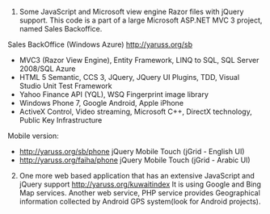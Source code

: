 1. Some JavaScript and Microsoft view engine Razor files with jQuery support.
This code is a part of a large Microsoft ASP.NET MVC 3 project, named Sales Backoffice.

Sales BackOffice (Windows Azure)	http://yaruss.org/sb
 - MVC3 (Razor View Engine), Entity Framework, LINQ to SQL, SQL Server 2008/SQL Azure 
 - HTML 5 Semantic, CCS 3, JQuery, JQuery UI Plugins, TDD, Visual Studio Unit Test Framework
 - Yahoo Finance API (YQL), WSQ Fingerprint image library
 - Windows Phone 7, Google Android, Apple iPhone
 - ActiveX Control, Video streaming, Microsoft C++, DirectX technology, Public Key Infrastructure

Mobile version:
 - http://yaruss.org/sb/phone		jQuery Mobile Touch (jGrid - English UI)
 - http://yaruss.org/faiha/phone	jQuery Mobile Touch (jGrid - Arabic UI)

2. One more web based application that has an extensive JavaScript and jQuery support http://yaruss.org/kuwaitindex
It is using Google and Bing Map services. 
Another web service, PHP service provides Geographical information collected by Android GPS system(look for Android projects).



